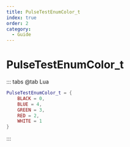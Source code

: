 ```yaml
---
title: PulseTestEnumColor_t
index: true
order: 2
category:
  - Guide
---
```


# PulseTestEnumColor_t
::: tabs
@tab Lua
```lua
PulseTestEnumColor_t = {
    BLACK = 0,
    BLUE = 4,
    GREEN = 3,
    RED = 2,
    WHITE = 1
}
```
:::